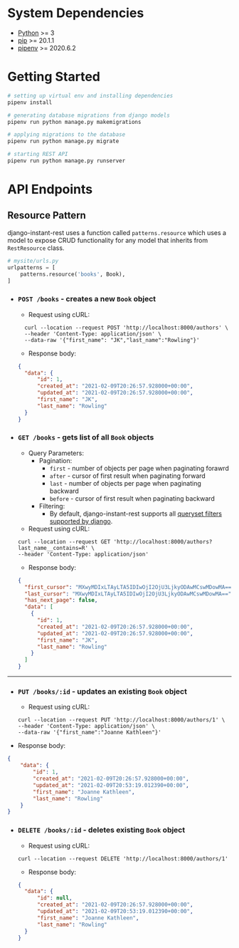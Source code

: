 # System Dependencies

- [Python](https://www.python.org/downloads/) >= 3 
- [pip]() >= 20.1.1
- [pipenv](https://pipenv.pypa.io/en/latest/) >= 2020.6.2

# Getting Started
```sh
# setting up virtual env and installing dependencies
pipenv install

# generating database migrations from django models
pipenv run python manage.py makemigrations

# applying migrations to the database
pipenv run python manage.py migrate

# starting REST API
pipenv run python manage.py runserver
```
# API Endpoints
## Resource Pattern
django-instant-rest uses a function called `patterns.resource` which uses a model to expose CRUD functionality for any model that inherits from `RestResource` class.
```py
# mysite/urls.py
urlpatterns = [
    patterns.resource('books', Book),
]
```
- ### `POST /books` - creates a new `Book` object
  - Request using cURL:
  ```
    curl --location --request POST 'http://localhost:8000/authors' \
    --header 'Content-Type: application/json' \
    --data-raw '{"first_name": "JK","last_name":"Rowling"}'
  ```
  - Response body:
  ```JSON
  {
    "data": {
        "id": 1,
        "created_at": "2021-02-09T20:26:57.928000+00:00",
        "updated_at": "2021-02-09T20:26:57.928000+00:00",
        "first_name": "JK",
        "last_name": "Rowling"
    }
  }
  ```
- ### `GET /books` - gets list of all `Book` objects
  -  Query Parameters: 
      - Pagination:
        - `first` - number of objects per page when paginating forawrd
        - `after` - cursor of first result when paginating forward
        - `last` - number of objects per page when paginating backward
        - `before` - cursor of first result when paginating backward
      - Filtering:
        - By default, django-instant-rest supports all [queryset filters supported by django](https://docs.djangoproject.com/en/3.1/topics/db/queries/#retrieving-specific-objects-with-filters).
  - Request using cURL:
  ```
  curl --location --request GET 'http://localhost:8000/authors?last_name__contains=R' \
  --header 'Content-Type: application/json'
  ```
  - Response body:
  ```JSON
  {
    "first_cursor": "MXwyMDIxLTAyLTA5IDIwOjI2OjU3LjkyODAwMCswMDowMA==",
    "last_cursor": "MXwyMDIxLTAyLTA5IDIwOjI2OjU3LjkyODAwMCswMDowMA==",
    "has_next_page": false,
    "data": [
      {
        "id": 1,
        "created_at": "2021-02-09T20:26:57.928000+00:00",
        "updated_at": "2021-02-09T20:26:57.928000+00:00",
        "first_name": "JK",
        "last_name": "Rowling"
      }
    ]
  }
  ```
---
- ### `PUT /books/:id` - updates an existing `Book` object
  - Request using cURL:
  ```
  curl --location --request PUT 'http://localhost:8000/authors/1' \
  --header 'Content-Type: application/json' \
  --data-raw '{"first_name":"Joanne Kathleen"}'
  ```
- Response body:
```JSON
{
    "data": {
        "id": 1,
        "created_at": "2021-02-09T20:26:57.928000+00:00",
        "updated_at": "2021-02-09T20:53:19.012390+00:00",
        "first_name": "Joanne Kathleen",
        "last_name": "Rowling"
    }
}
```
- ### `DELETE /books/:id` - deletes existing `Book` object
  - Request using cURL:
  ```
  curl --location --request DELETE 'http://localhost:8000/authors/1'
  ```
  - Response body:
  ```JSON
  {
    "data": {
        "id": null,
        "created_at": "2021-02-09T20:26:57.928000+00:00",
        "updated_at": "2021-02-09T20:53:19.012390+00:00",
        "first_name": "Joanne Kathleen",
        "last_name": "Rowling"
    }
  }
  ```